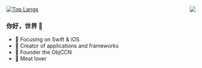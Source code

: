 

  [![Top Langs](https://github-readme-stats.vercel.app/api/top-langs/?username=Lazy-Xiao&layout=compact)](https://github.com/anuraghazra/github-readme-stats)
<img align="right" src="https://github-readme-stats.vercel.app/api?username=Lazy-Xiao&show_icons=true&icon_color=CE1D2D&text_color=718096&bg_color=ffffff&hide_title=true" />





### 你好，世界 👋



- :orange_book: Focusing on Swift & iOS
- :hammer: Creator of applications and frameworks
- :ram: Founder the ObjCCN
- :meat_on_bone: Meat lover
